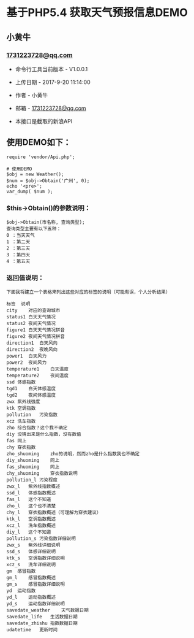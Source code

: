 基于PHP5.4 获取天气预报信息DEMO
===============================================
小黄牛
-----------------------------------------------

### 1731223728@qq.com 


+ 命令行工具当前版本 - V1.0.0.1

+ 上传日期 - 2017-9-20 11:14:00

+ 作者 - 小黄牛

+ 邮箱 - 1731223728@qq.com                                                                                                                    

+ 本接口是截取的新浪API



## 使用DEMO如下：


```
require 'vendor/Api.php';

# 使用DEMO
$obj = new Weather();
$num = $obj->Obtain('广州', 0);
echo '<pre>';
var_dump( $num );
````


### $this->Obtain()的参数说明：


``` 
$obj->Obtain(市名称, 查询类型);
查询类型主要有以下五种：
0 ：当天天气
1 ：第二天
2 ：第三天
3 ：第四天
4 ：第五天
```


### 返回值说明：


``` 
下面我将建立一个表格来列出这些对应的标签的说明（可能有误，个人分析结果）

标签	说明
city	对应的查询城市
status1	白天天气情况
status2	夜间天气情况
figure1	白天天气情况拼音
figure2	夜间天气情况拼音
direction1	白天风向
direction2	夜晚风向
power1	白天风力
power2	夜间风力
temperature1	白天温度
temperature2	夜间温度
ssd	体感指数
tgd1	白天体感温度
tgd2	夜间体感温度
zwx	紫外线强度
ktk	空调指数
pollution	污染指数
xcz	洗车指数
zho	综合指数？这个我不确定
diy	没猜出来是什么指数，没有数值
fas	同上
chy	穿衣指数
zho_shuoming	zho的说明，然而zho是什么指数我也不确定
diy_shuoming	同上
fas_shuoming	同上
chy_shuoming	穿衣指数说明
pollution_l	污染程度
zwx_l	紫外线指数概述
ssd_l	体感指数概述
fas_l	这个不知道
zho_l	这个也不清楚
chy_l	穿衣指数概述（可理解为穿衣建议）
ktk_l	空调指数概述
xcz_l	洗车指数概述
diy_l	这个不知道
pollution_s	污染指数详细说明
zwx_s	紫外线详细说明
ssd_s	体感详细说明
ktk_s	空调指数详细说明
xcz_s	洗车详细说明
gm	感冒指数
gm_l	感冒指数概述
gm_s	感冒指数详细说明
yd	运动指数
yd_l	运动指数概述
yd_s	运动指数详细说明
savedate_weather	天气数据日期
savedate_life	生活数据日期
savedate_zhishu	指数数据日期
udatetime	更新时间
```
